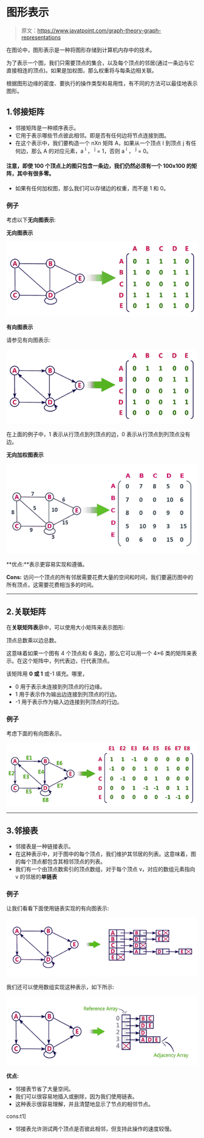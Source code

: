 # 图形表示

> 原文：<https://www.javatpoint.com/graph-theory-graph-representations>

在图论中，图形表示是一种将图形存储到计算机内存中的技术。

为了表示一个图，我们只需要顶点的集合，以及每个顶点的邻居(通过一条边与它直接相连的顶点)。如果是加权图，那么权重将与每条边相关联。

根据图形边缘的密度、要执行的操作类型和易用性，有不同的方法可以最佳地表示图形。

## 1.邻接矩阵

*   邻接矩阵是一种顺序表示。
*   它用于表示哪些节点彼此相邻。即是否有任何边将节点连接到图。
*   在这个表示中，我们要构造一个 nXn 矩阵 A，如果从一个顶点 I 到顶点 j 有任何边，那么 A 的对应元素，a <sup>i</sup> ， <sup>j</sup> = 1，否则 a <sup>i</sup> ， <sup>j</sup> = 0。

#### 注意，即使 100 个顶点上的图只包含一条边，我们仍然必须有一个 100x100 的矩阵，其中有很多零。

*   如果有任何加权图，那么我们可以存储边的权重，而不是 1 和 0。

### 例子

考虑以下**无向图表示**:

**无向图表示**

![Graph Representations](img/0afa418055ac08144252a23c2cebc77f.png)

**有向图表示**

请参见有向图表示:

![Graph Representations](img/8b902f9c7aeddfc8319970543f02316a.png)

在上面的例子中，1 表示从行顶点到列顶点的边，0 表示从行顶点到列顶点没有边。

**无向加权图表示**

![Graph Representations](img/1dafdc19fa733dbec80f6bf5e1466b6b.png)

**优点:**表示更容易实现和遵循。

**Cons:** 访问一个顶点的所有邻居需要花费大量的空间和时间，我们要遍历图中的所有顶点，这需要花费相当多的时间。

* * *

## 2.关联矩阵

在**关联矩阵表示**中，可以使用大小矩阵来表示图形:

顶点总数乘以边总数。

这意味着如果一个图有 4 个顶点和 6 条边，那么它可以用一个 4×6 类的矩阵来表示。在这个矩阵中，列代表边，行代表顶点。

该矩阵用 **0 或 1** 或-1 填充。哪里，

*   0 用于表示未连接到列顶点的行边缘。
*   1 用于表示作为输出边连接到列顶点的行边。
*   -1 用于表示作为输入边连接到列顶点的行边。

### 例子

考虑下面的有向图表示。

![Graph Representations](img/5954ba02c57cb99aa42e495e52a3fae1.png)

* * *

## 3.邻接表

*   邻接表是一种链接表示。
*   在这种表示中，对于图中的每个顶点，我们维护其邻居的列表。这意味着，图的每个顶点都包含其相邻顶点的列表。
*   我们有一个由顶点数索引的顶点数组，对于每个顶点 v，对应的数组元素指向 v 的邻居的**单链表**

### 例子

让我们看看下面使用链表实现的有向图表示:

![Graph Representations](img/456928f92b4a2684d1937a9e5c7be25e.png)

我们还可以使用数组实现这种表示，如下所示:

![Graph Representations](img/14860e4e3441405ece8dc8836571ac59.png)

**优点:**

*   邻接表节省了大量空间。
*   我们可以很容易地插入或删除，因为我们使用链表。
*   这种表示很容易理解，并且清楚地显示了节点的相邻节点。

cons:t1]

*   邻接表允许测试两个顶点是否彼此相邻，但支持此操作的速度较慢。
